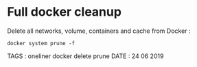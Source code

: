 # Full docker cleanup

Delete all networks, volume, containers and cache from Docker : 

```
docker system prune -f
```


TAGS : oneliner docker delete prune
DATE : 24 06 2019
